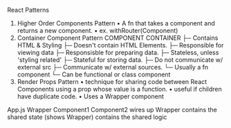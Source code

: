 React Patterns

1. Higher Order Components Pattern
    • A fn that takes a component and returns a new component.
    • ex. withRouter(Component)
2. Container Component Pattern
  COMPONENT                               CONTAINER
    ├─ Contains HTML & Styling              ├─ Doesn't contain HTML Elements.
    ├─ Responsible for viewing data         ├─ Responsisble for preparing data.
    ├─ Stateless, unless 'styling related'  ├─ Stateful for storing data.
    ├─ Do not communicate w/ external src   ├─ Communicate w/ external sources.
    └─ Usually a fn component               └─ Can be functional or class component
3. Render Props Pattern
    • technique for sharing code between React Components 
      using a prop whose value is a function.
    • useful if children have duplicate code.
    • Uses a Wrapper component

App.js                  Wrapper                       Component1        Component2
wires up Wrapper        contains the shared state
(shows Wrapper)         contains the shared logic
